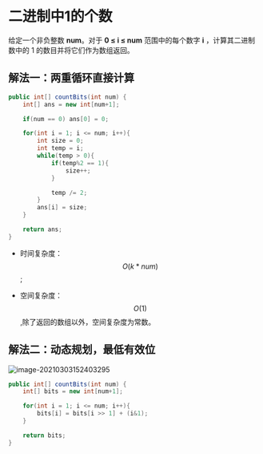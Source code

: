 # 二进制中1的个数

给定一个非负整数 **num**。对于 **0 ≤ i ≤ num** 范围中的每个数字 **i** ，计算其二进制数中的 1 的数目并将它们作为数组返回。

## 解法一：两重循环直接计算

```java
public int[] countBits(int num) {
    int[] ans = new int[num+1];

    if(num == 0) ans[0] = 0;

    for(int i = 1; i <= num; i++){
        int size = 0;
        int temp = i;
        while(temp > 0){
            if(temp%2 == 1){
                size++;
            }

            temp /= 2;
        }
        ans[i] = size;
    }

    return ans;
}
```

- 时间复杂度：$$O(k*num)$$;

- 空间复杂度：$$O(1)$$,除了返回的数组以外，空间复杂度为常数。



## 解法二：动态规划，最低有效位

![image-20210303152403295](C:\Users\flyer\OneDrive\笔记\Note\数据结构与算法学习\02_二进制中1的个数.assets\image-20210303152403295.png)

```java
public int[] countBits(int num) {
    int[] bits = new int[num+1];

    for(int i = 1; i <= num; i++){
        bits[i] = bits[i >> 1] + (i&1);
    }

    return bits;
}
```

